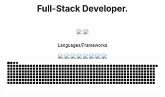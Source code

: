 <div align="center">
  <h1>Full-Stack Developer.<h1/>
  <img height="180em" src="https://github-readme-stats.vercel.app/api?username=Spexxl&theme=midnight-purple&show_icons=true"/>
  <img height="180em" src="https://github-readme-stats.vercel.app/api/top-langs/?username=Spexxl&layout=compact&theme=midnight-purple"/>
</div>


<div align="center">
  Languages/Frameworks<br/><br/>
  <img align="center" height="60" Widht="60" src="https://cdn.jsdelivr.net/gh/devicons/devicon@latest/icons/csharp/csharp-original.svg" />
  <img align="center" height="60" Widht="60" src="https://cdn.jsdelivr.net/gh/devicons/devicon@latest/icons/javascript/javascript-original.svg" />
  <img align="center" height="60" Widht="60" src="https://cdn.jsdelivr.net/gh/devicons/devicon@latest/icons/python/python-original.svg" />
  <img align="center" height="60" Widht="60" src="https://cdn.jsdelivr.net/gh/devicons/devicon@latest/icons/html5/html5-original-wordmark.svg" />
  <img align="center" height="60" Widht="60" src="https://cdn.jsdelivr.net/gh/devicons/devicon@latest/icons/css3/css3-original-wordmark.svg" />
  <img align="center" height="60" Widht="60" src="https://api.nuget.org/v3-flatcontainer/avalonia/11.0.10/icon" />
  <img align="center" height="60" Widht="60" src="https://cdn.jsdelivr.net/gh/devicons/devicon@latest/icons/electron/electron-original.svg"/>
  <img align="center" height="60" Widht="60" src="https://cdn.jsdelivr.net/gh/devicons/devicon@latest/icons/dotnetcore/dotnetcore-original.svg"/>
</div>

<div align="center">
  <picture>
    <source
      media="(prefers-color-scheme: dark)"
      srcset="https://raw.githubusercontent.com/Spexxl/Spexxl/output/github-contribution-grid-snake-dark.svg"
    />
    <source
      media="(prefers-color-scheme: light)"
      srcset="https://raw.githubusercontent.com/Spexxl/Spexxl/output/github-contribution-grid-snake.svg"
    />
    <img
      alt="github contribution grid snake animation"
      src="https://raw.githubusercontent.com/Spexxl/Spexxl/output/github-contribution-grid-snake.svg"
    />
  </picture>
</div>

